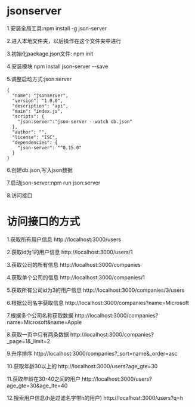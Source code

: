 # jsonserver

1.安装全局工具:npm install -g json-server

2.进入本地文件夹，以后操作在这个文件夹中进行

3.初始化package.json文件: npm init 

4.安装模块 npm install json-server --save

5.调整启动方式:json:server

```
{
  "name": "jsonserver",
  "version": "1.0.0",
  "description": "api",
  "main": "index.js",
  "scripts": {
    "json:server":"json-server --watch db.json"
  },
  "author": "",
  "license": "ISC",
  "dependencies": {
    "json-server": "^0.15.0"
  }
}
```

6.创建db.json,写入json数据

7.启动json-server:npm run json:server

8.访问接口

# 访问接口的方式

1.获取所有用户信息
http://localhost:3000/users

2.获取id为1的用户信息
http://localhost:3000/users/1

3.获取公司的所有信息
http://localhost:3000/companies

4.获取单个公司的信息
http://localhost:3000/companies/1

5.获取所有公司id为3的用户信息
http://localhost:3000/companies/3/users

6.根据公司名字获取信息
http://localhost:3000/companies?name=Microsoft

7.根据多个公司名称获取数据
http://localhost:3000/companies?name=Microsoft&name=Apple

8.获取一页中只有两条数据
http://localhost:3000/companies?_page=1&_limit=2

9.升序排序
http://localhost:3000/companies?_sort=name&_order=asc

10.获取年龄30以上的
http://localhost:3000/users?age_gte=30

11.获取年龄在30-40之间的用户
http://localhost:3000/users?age_gte=30&age_lte=40

12.搜索用户信息(h是过滤名字带h的用户)
http://localhost:3000/users?q=h


